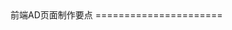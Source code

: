 <!DOCTYPE html>
<html lang="en">
<head>
	<meta charset="UTF-8">
	<title>前端AD页面制作要点</title>
</head>
<body>
	前端AD页面制作要点
	======================
</body>
</html>